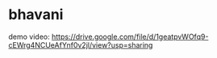 # bhavani

demo video: https://drive.google.com/file/d/1geatpvWOfq9-cEWrg4NCUeAfYnf0v2jl/view?usp=sharing
